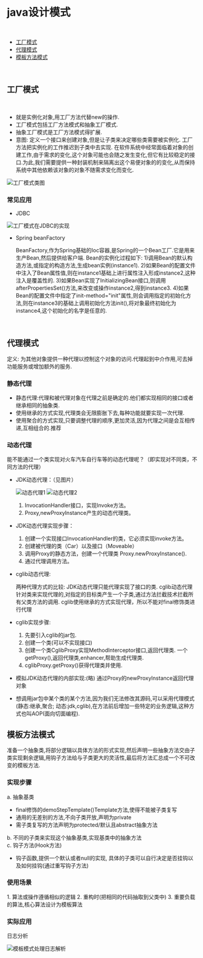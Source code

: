 
# java设计模式

<br>

* [工厂模式](#工厂模式)
* [代理模式](#代理模式)
* [模板方法模式](#模板方法模式)



<br>


<h2 id="工厂模式">工厂模式</h2>

<br>

   * 就是实例化对象,用工厂方法代替new的操作.
   * 工厂模式包括工厂方法模式和抽象工厂模式.
   * 抽象工厂模式是工厂方法模式得扩展.
   * 意图:
   	定义一个接口来创建对象,但是让子类来决定哪些类需要被实例化.
   	工厂方法把实例化的工作推迟到子类中去实现.
   	在软件系统中经常面临着对象的创建工作,由于需求的变化,这个对象可能也会随之发生变化,但它有比较稳定的接口.为此,我们需要提供一种封装机制来隔离出这个易便对象的的变化,从而保持系统中其他依赖该对象的对象不随需求变化而变化.
    
   ![工厂模式类图](https://raw.githubusercontent.com/guoguo-tju/DesignPattern/master/src/main/resources/picture/%E5%B7%A5%E5%8E%82%E6%A8%A1%E5%BC%8F%E7%B1%BB%E5%9B%BE.png?t=1 "工厂模式类图")
	
   <h3 id="常见应用">常见应用</h3>
   
   * JDBC
   
   ![工厂模式在JDBC的实现](https://raw.githubusercontent.com/guoguo-tju/DesignPattern/master/src/main/resources/picture/%E5%B7%A5%E5%8E%82%E6%A8%A1%E5%BC%8F%E5%9C%A8JDBC%E7%9A%84%E5%AE%9E%E7%8E%B0.png?t=1 "工厂模式在JDBC的实现")
   * Spring beanFactory 
   
      BeanFactory,作为Spring基础的Ioc容器,是Spring的一个Bean工厂.它是用来生产Bean,然后提供给客户端.
           Bean的实例化过程如下:
           1)调用Bean的默认构造方法,或指定的构造方法,生成bean实例(instance1).
           2)如果Bean的配置文件中注入了Bean属性值,则在instance1基础上进行属性注入形成instance2,这种注入是覆盖性的.
           3)如果Bean实现了InitializingBean接口,则调用afterPropertiesSet()方法,来改变或操作instance2,得到instance3.
           4)如果Bean的配置文件中指定了init-method="init"属性,则会调用指定的初始化方法,则在instance3的基础上调用初始化方法init(),将对象最终初始化为instance4,这个初始化的名字是任意的.
<br>


<h2 id="代理模式">代理模式</h2>
   定义: 为其他对象提供一种代理以控制这个对象的访问.代理起到中介作用,可去掉功能服务或增加额外的服务.
<h3 id="静态代理">静态代理</h3>

* 静态代理:代理和被代理对象在代理之前是确定的.他们都实现相同的接口或者继承相同的抽象类.
* 使用继承的方式实现,代理类会无限膨胀下去,每种功能就要实现一次代理.
* 使用聚合的方式实现,只要调整代理的顺序,更加灵活,因为代理之间是会互相传递,互相组合的.推荐   

<h3 id="动态代理">动态代理</h3>
    能不能通过一个类实现对火车汽车自行车等的动态代理呢？（即实现对不同类，不同方法的代理）
    
* JDK动态代理：（见图片）
    
    ![动态代理1](https://raw.githubusercontent.com/guoguo-tju/DesignPattern/master/src/main/resources/picture/%E5%8A%A8%E6%80%81%E4%BB%A3%E7%90%861.PNG "动态代理1")
    ![动态代理2](https://raw.githubusercontent.com/guoguo-tju/DesignPattern/master/src/main/resources/picture/%E5%8A%A8%E6%80%81%E4%BB%A3%E7%90%862.PNG "动态代理2")
    
	1. InvocationHandler接口，实现Invoke方法。
	2. Proxy,newProxyInstance产生的动态代理类。
	
* JDK动态代理实现步骤：
	1. 创建一个实现接口InvocationHandler的类，它必须实现invoke方法。
	2. 创建被代理的类（Car）以及接口（Moveable）
	3. 调用Proxy的静态方法，创建一个代理类
	  Proxy.newProxyInstance().
	4. 通过代理调用方法。

* cglib动态代理:

	两种代理方式的比较:
	JDK动态代理只能代理实现了接口的类.
	cglib动态代理针对类来实现代理的,对指定的目标类产生一个子类,通过方法拦截技术拦截所有父类方法的调用.
	cglib使用继承的方式实现代理，所以不能对final修饰类进行代理

* cglib实现步骤:
	1. 先要引入cglib的jar包.
	2. 创建一个类(可以不实现接口)
	3. 创建一个类CglibProxy实现MethodInterceptor接口,返回代理类.
	    一个getProxy(),返回代理类,enhancer,帮助生成代理类.
	4. cglibProxy.getProxy()获得代理类并使用.
	
* 模拟JDK动态代理的内部实现:(略)
    通过Proxy的newProxyInstance返回代理对象
* 想调用jar包中某个类的某个方法,因为我们无法修改其源码,可以采用代理模式(静态:继承,聚合; 动态:jdk,cglib),在方法前后增加一些特定的业务逻辑,这种方式也叫AOP(面向切面编程).

	
<h2 id="模板方法模式">模板方法模式</h2>
    准备一个抽象类,将部分逻辑以具体方法的形式实现,然后声明一些抽象方法交由子类实现剩余逻辑,用钩子方法给与子类更大的灵活性,最后将方法汇总成一个不可改变的模板方法.
<h3 id="实现步骤">实现步骤</h3>   

   a. 抽象基类
   * final修饰的demoStepTemplate()Template方法,使得不能被子类复写
   * 通用的无差别的方法,不向子类开放,声明为private
   * 需子类复写的方法声明为protected/默认且abstract抽象方法  
   
   b. 不同的子类来实现这个抽象基类,实现基类中的抽象方法  
   c. 钩子方法(Hook方法)
   
   * 钩子函数,提供一个默认或者null的实现, 具体的子类可以自行决定是否挂钩以及如何挂钩(通过重写钩子方法)  
 
<h3 id="使用场景">使用场景</h3>    
   1. 算法或操作遵循相似的逻辑
   2. 重构时(把相同的代码抽取到父类中)
   3. 重要负载的算法,核心算法设计为模板算法  
   
<h3 id="实际应用">实际应用</h3>    
   日志分析
    
   ![模板模式处理日志解析](https://raw.githubusercontent.com/guoguo-tju/DesignPattern/master/src/main/resources/picture/%E6%A8%A1%E6%9D%BF%E6%A8%A1%E5%BC%8F%E5%A4%84%E7%90%86%E6%97%A5%E5%BF%97%E8%A7%A3%E6%9E%90.png "模板模式处理日志解析")
